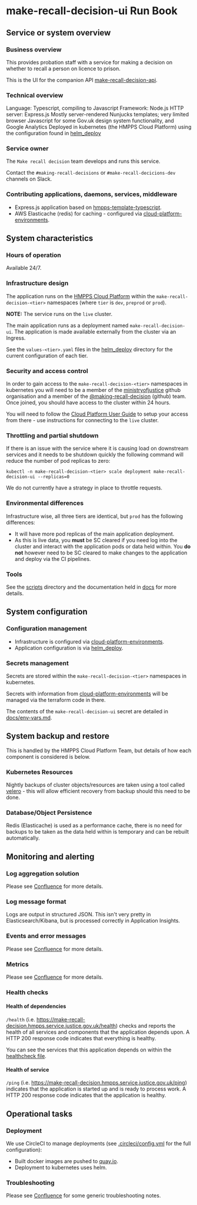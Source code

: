 # make-recall-decision-ui Run Book

## Service or system overview

### Business overview

This provides probation staff with a service for making a decision on whether to recall a person on licence to prison. 

This is the UI for the companion API [make-recall-decision-api](https://github.com/ministryofjustice/make-recall-decision-api).

### Technical overview

Language: Typescript, compiling to Javascript
Framework: Node.js
HTTP server: Express.js
Mostly server-rendered Nunjucks templates; very limited browser Javascript for some Gov.uk design system functionality, and Google Analytics
Deployed in kubernetes (the HMPPS Cloud Platform) using the configuration found in [helm_deploy](helm_deploy)

### Service owner

The `Make recall decision` team develops and runs this service.

Contact the `#making-recall-decisions` or `#make-recall-decicions-dev` channels on Slack.

### Contributing applications, daemons, services, middleware

- Express.js application based on [hmpps-template-typescript](https://github.com/ministryofjustice/hmpps-template-typescript).
- AWS Elasticache (redis) for caching - configured via [cloud-platform-environments](https://github.com/ministryofjustice/cloud-platform-environments).

## System characteristics

### Hours of operation

Available 24/7.

### Infrastructure design

The application runs on the [HMPPS Cloud Platform](https://user-guide.cloud-platform.service.justice.gov.uk/) within the `make-recall-decision-<tier>` namespaces (where `tier` is `dev`, `preprod` or `prod`).

**NOTE:** The service runs on the `live` cluster.

The main application runs as a deployment named `make-recall-decision-ui`. The application is made available externally from the cluster via an Ingress.

See the `values-<tier>.yaml` files in the [helm_deploy](helm_deploy) directory for the current configuration of each tier.

### Security and access control

In order to gain access to the `make-recall-decision-<tier>` namespaces in kubernetes you will need to be a member of the [ministryofjustice](https://github.com/orgs/ministryofjustice) github organisation and a member of the [@making-recall-decision](https://github.com/orgs/ministryofjustice/teams/making-recall-decision) (github) team. Once joined, you should have access to the cluster within 24 hours.

You will need to follow the [Cloud Platform User Guide](https://user-guide.cloud-platform.service.justice.gov.uk/documentation/getting-started/kubectl-config.html#how-to-use-kubectl-to-connect-to-the-cluster) to setup your access from there - use instructions for connecting to the `live` cluster.

### Throttling and partial shutdown

If there is an issue with the service where it is causing load on downstream services and it needs to be shutdown quickly the following command will reduce the number of pod replicas to zero:

```
kubectl -n make-recall-decision-<tier> scale deployment make-recall-decision-ui --replicas=0
```

We do not currently have a strategy in place to throttle requests.

### Environmental differences

Infrastructure wise, all three tiers are identical, but `prod` has the following differences:

- It will have more pod replicas of the main application deployment.
- As this is live data, you **must** be SC cleared if you need log into the cluster and interact with the application pods or data held within. You **do not** however need to be SC cleared to make changes to the application and deploy via the CI pipelines.

### Tools

See the [scripts](scripts) directory and the documentation held in [docs](docs) for more details.

## System configuration

### Configuration management

- Infrastructure is configured via [cloud-platform-environments](https://github.com/ministryofjustice/cloud-platform-environments).
- Application configuration is via [helm_deploy](helm_deploy).

### Secrets management

Secrets are stored within the `make-recall-decision-<tier>` namespaces in kubernetes.

Secrets with information from [cloud-platform-environments](https://github.com/ministryofjustice/cloud-platform-environments) will be managed via the terraform code in there.

The contents of the `make-recall-decision-ui` secret are detailed in [docs/env-vars.md](docs/env-vars.md).

## System backup and restore

This is handled by the HMPPS Cloud Platform Team, but details of how each component is considered is below.

### Kubernetes Resources

Nightly backups of cluster objects/resources are taken using a tool called [velero](https://velero.io/) - this will allow efficient recovery from backup should this need to be done.

### Database/Object Persistence

Redis (Elasticache) is used as a performance cache, there is no need for backups to be taken as the data held within is temporary and can be rebuilt automatically.

## Monitoring and alerting

### Log aggregation solution

Please see [Confluence](https://dsdmoj.atlassian.net/wiki/spaces/PUD/pages/3622830168/Monitoring+Operability#Logging) for more details.

### Log message format

Logs are output in structured JSON. This isn't very pretty in Elasticsearch/Kibana, but is processed correctly in Application Insights.

### Events and error messages

Please see [Confluence](https://dsdmoj.atlassian.net/wiki/spaces/MRD/pages/3987210241/Monitoring+Operability) for more details.

### Metrics

Please see [Confluence](https://dsdmoj.atlassian.net/wiki/spaces/MRD/pages/3987210241/Monitoring+Operability#Metrics-&-Dashboards) for more details.

### Health checks

#### Health of dependencies

`/health` (i.e. <https://make-recall-decision.hmpps.service.justice.gov.uk/health>) checks and reports the health of all services and components that the application depends upon. A HTTP 200 response code indicates that everything is healthy.

You can see the services that this application depends on within the [healthcheck file](./server/services/healthCheck.ts#L59-L75).

#### Health of service

`/ping` (i.e. <https://make-recall-decision.hmpps.service.justice.gov.uk/ping>) indicates that the application is started up and is ready to process work. A HTTP 200 response code indicates that the application is healthy.

## Operational tasks

### Deployment

We use CircleCI to manage deployments (see [.circleci/config.yml](.circleci/config.yml) for the full configuration):

- Built docker images are pushed to [quay.io](https://quay.io/repository/hmpps/make-recall-decision-ui).
- Deployment to kubernetes uses helm.

### Troubleshooting

Please see [Confluence](<https://dsdmoj.atlassian.net/wiki/spaces/MRD/pages/3987210241/Monitoring+Operability#Troubleshooting>) for some generic troubleshooting notes.
